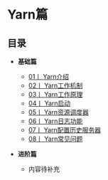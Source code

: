 # Yarn篇

## 目录
   
-  **基础篇**
    - [01丨 Yarn介绍 ](./Yarn介绍.md)
    - [02丨 Yarn工作机制 ](./YARN工作机制.md)
    - [03丨 Yarn工作原理 ](./YARN工作原理.md)
    - [04丨 Yarn启动 ](./启动YARN.md)
    - [05丨 Yarn资源调度器 ](./YARN资源调度器.md)
    - [06丨 Yarn日志功能 ](./YARN日志聚集功能.md)
    - [07丨 Yarn配置历史服务器 ](./YRAN配置历史服务器.md)
    - [08丨 Yarn常见问题 ](./常见问题.md)




-  **进阶篇**
   - 内容待补充